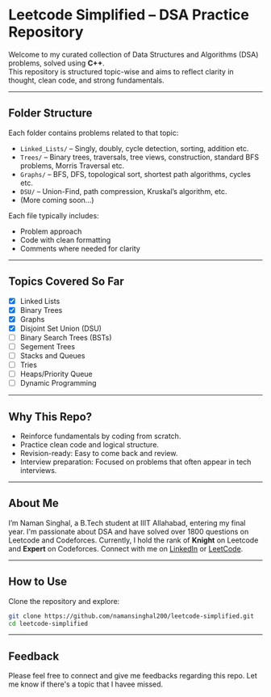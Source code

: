 # Leetcode Simplified – DSA Practice Repository

Welcome to my curated collection of Data Structures and Algorithms (DSA) problems, solved using **C++**.  
This repository is structured topic-wise and aims to reflect clarity in thought, clean code, and strong fundamentals.


---

## Folder Structure

Each folder contains problems related to that topic:

- `Linked_Lists/` – Singly, doubly, cycle detection, sorting, addition etc.
- `Trees/` – Binary trees, traversals, tree views, construction, standard BFS problems, Morris Traversal etc.
- `Graphs/` – BFS, DFS, topological sort, shortest path algorithms, cycles etc.
- `DSU/` – Union-Find, path compression, Kruskal’s algorithm, etc.
- (More coming soon…)

Each file typically includes:
- Problem approach
- Code with clean formatting
- Comments where needed for clarity

---

## Topics Covered So Far

- [x] Linked Lists
- [x] Binary Trees
- [x] Graphs
- [x] Disjoint Set Union (DSU)
- [ ] Binary Search Trees (BSTs)
- [ ] Segement Trees
- [ ] Stacks and Queues
- [ ] Tries 
- [ ] Heaps/Priority Queue
- [ ] Dynamic Programming

---

## Why This Repo?

- Reinforce fundamentals by coding from scratch.
- Practice clean code and logical structure.
- Revision-ready: Easy to come back and review.
- Interview preparation: Focused on problems that often appear in tech interviews.

---
## About Me
I’m Naman Singhal, a B.Tech student at IIIT Allahabad, entering my final year.
I'm passionate about DSA and have solved over 1800 questions on Leetcode and Codeforces.
Currently, I hold the rank of **Knight** on Leetcode and **Expert** on Codeforces.
Connect with me on [LinkedIn](https://www.linkedin.com/in/naman-singhal-604799290/) or [LeetCode](https://leetcode.com/u/namansinghal200/).

---

## How to Use

Clone the repository and explore:

```bash
git clone https://github.com/namansinghal200/leetcode-simplified.git
cd leetcode-simplified
```
---

## Feedback
Please feel free to connect and give me feedbacks regarding this repo. Let me know if there's a topic that I havee missed.


